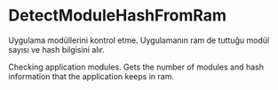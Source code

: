 # DetectModuleHashFromRam
Uygulama modüllerini kontrol etme. Uygulamanın ram de tuttuğu modül sayısı ve hash bilgisini alır.

Checking application modules. Gets the number of modules and hash information that the application keeps in ram.
